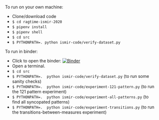 To run on your own machine:
- Clone/download code
- `$ cd ragtime-ismir-2020`
- `$ pipenv install`
- `$ pipenv shell`
- `$ cd src`
- `$ PYTHONPATH=. python ismir-code/verify-dataset.py`  

To run in binder:
- Click to open the binder: [![Binder](https://mybinder.org/badge_logo.svg)](https://mybinder.org/v2/gh/pkirlin/ragtime-ismir-2020/master?urlpath=lab)
- Open a terminal.
- `$ cd src`
- `$ PYTHONPATH=.  python ismir-code/verify-dataset.py`  (to run some sanity checks)
- `$ PYTHONPATH=.  python ismir-code/experiment-121-pattern.py` (to run the 121 pattern experiment)
- `$ PYTHONPATH=.  python ismir-code/experiment-all-patterns.py` (to find all syncopated patterns)
- `$ PYTHONPATH=.  python ismir-code/experiment-transitions.py` (to run the transitions-between-measures experiment)
